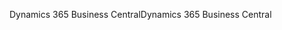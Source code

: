 <span data-ttu-id="a81c0-101">Dynamics 365 Business Central</span><span class="sxs-lookup"><span data-stu-id="a81c0-101">Dynamics 365 Business Central</span></span>
